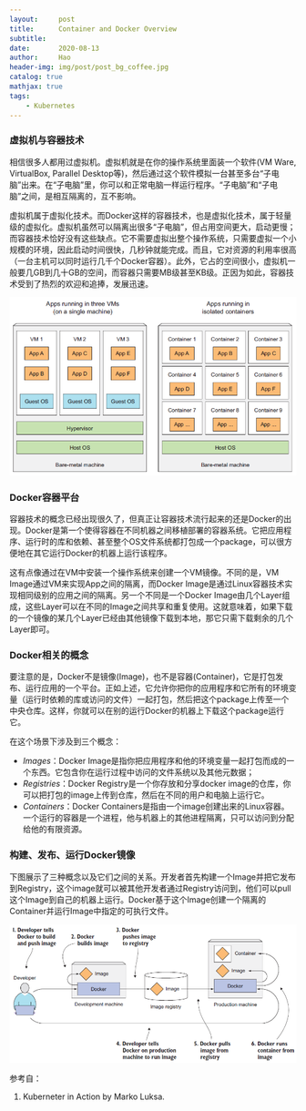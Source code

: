 ```yaml
---
layout:     post
title:      Container and Docker Overview
subtitle:   
date:       2020-08-13
author:     Hao
header-img: img/post/post_bg_coffee.jpg
catalog: true
mathjax: true
tags:
    - Kubernetes
---
```


### 虚拟机与容器技术

相信很多人都用过虚拟机。虚拟机就是在你的操作系统里面装一个软件(VM Ware, VirtualBox, Parallel Desktop等)，然后通过这个软件模拟一台甚至多台“子电脑”出来。在“子电脑”里，你可以和正常电脑一样运行程序。“子电脑”和“子电脑”之间，是相互隔离的，互不影响。

虚拟机属于虚拟化技术。而Docker这样的容器技术，也是虚拟化技术，属于轻量级的虚拟化。虚拟机虽然可以隔离出很多“子电脑”，但占用空间更大，启动更慢；\
而容器技术恰好没有这些缺点。它不需要虚拟出整个操作系统，只需要虚拟一个小规模的环境，因此启动时间很快，几秒钟就能完成。而且，它对资源的利用率很高（一台主机可以同时运行几千个Docker容器）。此外，它占的空间很小，虚拟机一般要几GB到几十GB的空间，而容器只需要MB级甚至KB级。正因为如此，容器技术受到了热烈的欢迎和追捧，发展迅速。

![img](/img/post/post_VMvsContainer.png)

### Docker容器平台

容器技术的概念已经出现很久了，但真正让容器技术流行起来的还是Docker的出现。Docker是第一个使得容器在不同机器之间移植部署的容器系统。它把应用程序、运行时的库和依赖、甚至整个OS文件系统都打包成一个package，可以很方便地在其它运行Docker的机器上运行该程序。

这有点像通过在VM中安装一个操作系统来创建一个VM镜像。不同的是，VM Image通过VM来实现App之间的隔离，而Docker Image是通过Linux容器技术实现相同级别的应用之间的隔离。另一个不同是一个Docker Image由几个Layer组成，这些Layer可以在不同的Image之间共享和重复使用。这就意味着，如果下载的一个镜像的某几个Layer已经由其他镜像下载到本地，那它只需下载剩余的几个Layer即可。

### Docker相关的概念

要注意的是，Docker不是镜像(Image)，也不是容器(Container)，它是打包发布、运行应用的一个平台。正如上述，它允许你把你的应用程序和它所有的环境变量（运行时依赖的库或访问的文件）一起打包，然后把这个package上传至一个中央仓库。这样，你就可以在别的运行Docker的机器上下载这个package运行它。

在这个场景下涉及到三个概念：
+ *Images*：Docker Image是指你把应用程序和他的环境变量一起打包而成的一个东西。它包含你在运行过程中访问的文件系统以及其他元数据；
+ *Registries*：Docker Registry是一个你存放和分享docker image的仓库，你可以把打包的image上传到仓库，然后在不同的用户和电脑上运行它。
+ *Containers*：Docker Containers是指由一个image创建出来的Linux容器。一个运行的容器是一个进程，他与机器上的其他进程隔离，只可以访问到分配给他的有限资源。

### 构建、发布、运行Docker镜像

下图展示了三种概念以及它们之间的关系。开发者首先构建一个Image并把它发布到Registry，这个image就可以被其他开发者通过Registry访问到，他们可以pull这个Image到自己的机器上运行。Docker基于这个Image创建一个隔离的Container并运行Image中指定的可执行文件。

![img](/img/post/post_dockerFlow.png)

参考自：
1. Kuberneter in Action by Marko Luksa.

